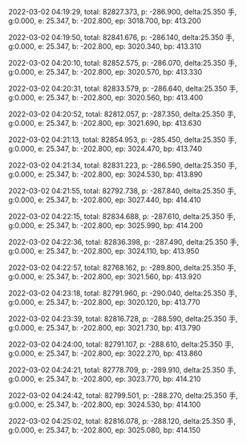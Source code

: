 2022-03-02 04:19:29, total: 82827.373, p: -286.900, delta:25.350 手, g:0.000, e: 25.347, b: -202.800, ep: 3018.700, bp: 413.200

2022-03-02 04:19:50, total: 82841.676, p: -286.140, delta:25.350 手, g:0.000, e: 25.347, b: -202.800, ep: 3020.340, bp: 413.310

2022-03-02 04:20:10, total: 82852.575, p: -286.070, delta:25.350 手, g:0.000, e: 25.347, b: -202.800, ep: 3020.570, bp: 413.330

2022-03-02 04:20:31, total: 82833.579, p: -286.640, delta:25.350 手, g:0.000, e: 25.347, b: -202.800, ep: 3020.560, bp: 413.400

2022-03-02 04:20:52, total: 82812.057, p: -287.350, delta:25.350 手, g:0.000, e: 25.347, b: -202.800, ep: 3021.690, bp: 413.630

2022-03-02 04:21:13, total: 82854.953, p: -285.450, delta:25.350 手, g:0.000, e: 25.347, b: -202.800, ep: 3024.470, bp: 413.740

2022-03-02 04:21:34, total: 82831.223, p: -286.590, delta:25.350 手, g:0.000, e: 25.347, b: -202.800, ep: 3024.530, bp: 413.890

2022-03-02 04:21:55, total: 82792.738, p: -287.840, delta:25.350 手, g:0.000, e: 25.347, b: -202.800, ep: 3027.440, bp: 414.410

2022-03-02 04:22:15, total: 82834.688, p: -287.610, delta:25.350 手, g:0.000, e: 25.347, b: -202.800, ep: 3025.990, bp: 414.200

2022-03-02 04:22:36, total: 82836.398, p: -287.490, delta:25.350 手, g:0.000, e: 25.347, b: -202.800, ep: 3024.110, bp: 413.950

2022-03-02 04:22:57, total: 82768.162, p: -289.800, delta:25.350 手, g:0.000, e: 25.347, b: -202.800, ep: 3021.560, bp: 413.920

2022-03-02 04:23:18, total: 82791.960, p: -290.040, delta:25.350 手, g:0.000, e: 25.347, b: -202.800, ep: 3020.120, bp: 413.770

2022-03-02 04:23:39, total: 82816.728, p: -288.590, delta:25.350 手, g:0.000, e: 25.347, b: -202.800, ep: 3021.730, bp: 413.790

2022-03-02 04:24:00, total: 82791.107, p: -288.610, delta:25.350 手, g:0.000, e: 25.347, b: -202.800, ep: 3022.270, bp: 413.860

2022-03-02 04:24:21, total: 82778.709, p: -289.910, delta:25.350 手, g:0.000, e: 25.347, b: -202.800, ep: 3023.770, bp: 414.210

2022-03-02 04:24:42, total: 82799.501, p: -288.270, delta:25.350 手, g:0.000, e: 25.347, b: -202.800, ep: 3024.530, bp: 414.100

2022-03-02 04:25:02, total: 82816.078, p: -288.120, delta:25.350 手, g:0.000, e: 25.347, b: -202.800, ep: 3025.080, bp: 414.150